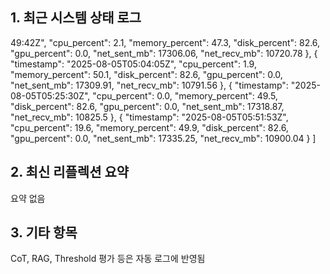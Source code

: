 ## 1. 최근 시스템 상태 로그

49:42Z",
    "cpu_percent": 2.1,
    "memory_percent": 47.3,
    "disk_percent": 82.6,
    "gpu_percent": 0.0,
    "net_sent_mb": 17306.06,
    "net_recv_mb": 10720.78
  },
  {
    "timestamp": "2025-08-05T05:04:05Z",
    "cpu_percent": 1.9,
    "memory_percent": 50.1,
    "disk_percent": 82.6,
    "gpu_percent": 0.0,
    "net_sent_mb": 17309.91,
    "net_recv_mb": 10791.56
  },
  {
    "timestamp": "2025-08-05T05:25:30Z",
    "cpu_percent": 0.0,
    "memory_percent": 49.5,
    "disk_percent": 82.6,
    "gpu_percent": 0.0,
    "net_sent_mb": 17318.87,
    "net_recv_mb": 10825.5
  },
  {
    "timestamp": "2025-08-05T05:51:53Z",
    "cpu_percent": 19.6,
    "memory_percent": 49.9,
    "disk_percent": 82.6,
    "gpu_percent": 0.0,
    "net_sent_mb": 17335.25,
    "net_recv_mb": 10900.04
  }
]

## 2. 최신 리플렉션 요약

요약 없음

## 3. 기타 항목

CoT, RAG, Threshold 평가 등은 자동 로그에 반영됨


